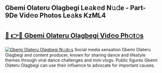 ## Gbemi Olateru Olagbegi Le𝚊k𝚎d N𝚞𝚍e - Part-9De Vid𝚎o Photos Le𝚊ks KzML4

# <h2><a href="http://fbffgv.evod.top/?m=Gbemi+Olateru+Olagbegi">🔗 👉🔴 Gbemi Olateru Olagbegi Vid𝚎o Ph𝚘t𝚘s</a></h2>

[![Gbemi Olateru Olagbegi N𝚞d𝚎s](https://i.imgur.com/8V9OHl7.gif)](http://fbffgv.evod.top/?m=Gbemi+Olateru+Olagbegi)
Social media sensation Gbemi Olateru Olagbegi and content producer, known for sharing dance and lifestyle themes through viral dance challenges and mini vlogs. Public figures Gbemi Olateru Olagbegi can use their influence to advocate for important causes. 
